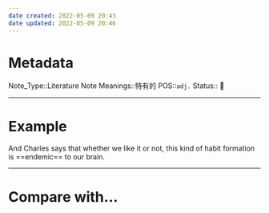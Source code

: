 ```yaml
---
date created: 2022-05-09 20:43
date updated: 2022-05-09 20:46
---
```


# Metadata

Note_Type::Literature Note
Meanings::特有的
POS::`adj.`
Status:: 👶

---

# Example

And Charles says that whether we like it or not, this kind of habit formation is ==endemic== to our brain.

---

# Compare with...
